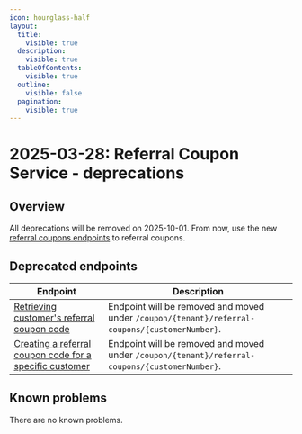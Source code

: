 ```yaml
---
icon: hourglass-half
layout:
  title:
    visible: true
  description:
    visible: true
  tableOfContents:
    visible: true
  outline:
    visible: false
  pagination:
    visible: true
---
```

#  2025-03-28: Referral Coupon Service - deprecations

## Overview

All deprecations will be removed on 2025-10-01. From now, use the new [referral coupons endpoints](https://developer.emporix.io/api-references/api-guides-and-references/rewards-and-promotions/coupon/api-reference/referral-coupon-management) to referral coupons.


## Deprecated endpoints

| Endpoint                                                                                                                      | Description                                                                                   |
|-------------------------------------------------------------------------------------------------------------------------------|-----------------------------------------------------------------------------------------------|
| [Retrieving customer's referral coupon code](https://developer.emporix.io/api-references/api-guides-and-references/rewards-and-promotions/coupon/api-reference/referral-coupon-management)                  | Endpoint will be removed and moved under <code>/coupon/{tenant}/referral-coupons/{customerNumber}</code>. |
| [Creating a referral coupon code for a specific customer](https://developer.emporix.io/api-references/api-guides-and-references/rewards-and-promotions/coupon/api-reference/referral-coupon-management#post-coupon-tenant-referral-coupons-customernumber) | Endpoint will be removed and moved under <code>/coupon/{tenant}/referral-coupons/{customerNumber}</code>. |


## Known problems

There are no known problems.